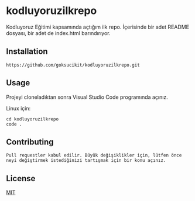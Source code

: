 # kodluyoruzilkrepo
Kodluyoruz Eğitimi kapsamında açtığım ilk repo. İçerisinde bir adet README dosyası, bir adet de index.html barındırıyor.



## Installation
```
https://github.com/goksucikit/kodluyoruzilkrepo.git

```

## Usage 

Projeyi cloneladıktan sonra Visual Studio Code programında açınız.

Linux için:

```
cd kodluyoruzilkrepo
code .

```

## Contributing
```
Pull requestler kabul edilir. Büyük değişiklikler için, lütfen önce neyi değiştirmek istediğinizi tartışmak için bir konu açınız.

```

## License
[MIT](https://choosealicense.com/licenses/mit/)
